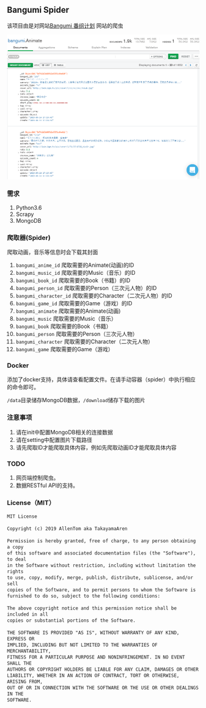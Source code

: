 ## Bangumi Spider
该项目由是对网站[Bangumi 番组计划](http://bangumi.tv/) 网站的爬虫


![avatar](./preview/1.PNG)

### 需求
1. Python3.6  
2. Scrapy
3. MongoDB
### 爬取器(Spider)
爬取动画，音乐等信息时会下载其封面
1. `bangumi_anime_id` 爬取需要的Animate(动画)的ID
2. `bangumi_music_id` 爬取需要的Music（音乐）的ID
3. `bangumi_book_id` 爬取需要的Book（书籍）的ID
4. `bangumi_person_id` 爬取需要的Person（三次元人物）的ID
5. `bangumi_character_id` 爬取需要的Character（二次元人物）的ID
6. `bangumi_game_id` 爬取需要的Game（游戏）的ID
7. `bangumi_animate` 爬取需要的Animate(动画)
2. `bangumi_music` 爬取需要的Music（音乐）
3. `bangumi_book` 爬取需要的Book（书籍）
4. `bangumi_person` 爬取需要的Person（三次元人物）
5. `bangumi_character` 爬取需要的Character（二次元人物）
6. `bangumi_game` 爬取需要的Game（游戏）
### Docker
添加了docker支持，具体请查看配置文件。在请手动容器（spider）中执行相应的命令即可。

`/data`目录储存MongoDB数据，`/download`储存下载的图片
### 注意事项
1. 请在init中配置MongoDB相关的连接数据
2. 请在setting中配置图片下载路径
3. 请先爬取ID才能爬取具体内容，例如先爬取动画ID才能爬取具体内容

### TODO
1. 网页端控制爬虫。
2. 数据RESTful API的支持。
### License（MIT）
```
MIT License

Copyright (c) 2019 AllenTom aka TakayamaAren

Permission is hereby granted, free of charge, to any person obtaining a copy
of this software and associated documentation files (the "Software"), to deal
in the Software without restriction, including without limitation the rights
to use, copy, modify, merge, publish, distribute, sublicense, and/or sell
copies of the Software, and to permit persons to whom the Software is
furnished to do so, subject to the following conditions:

The above copyright notice and this permission notice shall be included in all
copies or substantial portions of the Software.

THE SOFTWARE IS PROVIDED "AS IS", WITHOUT WARRANTY OF ANY KIND, EXPRESS OR
IMPLIED, INCLUDING BUT NOT LIMITED TO THE WARRANTIES OF MERCHANTABILITY,
FITNESS FOR A PARTICULAR PURPOSE AND NONINFRINGEMENT. IN NO EVENT SHALL THE
AUTHORS OR COPYRIGHT HOLDERS BE LIABLE FOR ANY CLAIM, DAMAGES OR OTHER
LIABILITY, WHETHER IN AN ACTION OF CONTRACT, TORT OR OTHERWISE, ARISING FROM,
OUT OF OR IN CONNECTION WITH THE SOFTWARE OR THE USE OR OTHER DEALINGS IN THE
SOFTWARE.

```
